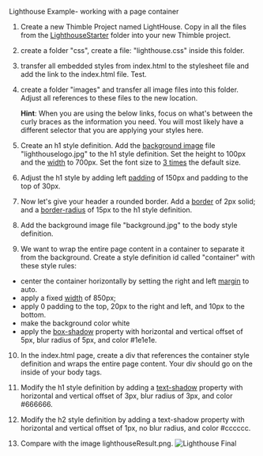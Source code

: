 Lighthouse Example-
working with a page container


1. Create a new Thimble Project named LightHouse. Copy in all the files from the [LighthouseStarter](LighthouseStarter) folder into your new Thimble project. 

2. create a folder "css", create a file: "lighthouse.css" inside this folder.

3. transfer all embedded styles from index.html to the stylesheet file and
   add the link to the index.html file. Test.

4. create a folder "images" and transfer all image files into this folder. 
   Adjust all references to these files to the new location.
   
   **Hint**: When you are using the below links, focus on what's between the curly braces as the information you need. You will most likely have a different selector that you are applying your styles here. 

5. Create an h1 style definition. Add the [background image](https://www.w3schools.com/cssref/pr_background-image.asp) file "lighthouselogo.jpg" 
   to the h1 style definition. Set the height to 100px and the [width](https://www.w3schools.com/cssref/pr_dim_width.asp) to 700px. 
   Set the font size to [3 times](https://www.w3schools.com/cssref/pr_font_font-size.asp) the default size.

6. Adjust the h1 style by adding left [padding](https://www.w3schools.com/css/css_padding.asp) of 150px and padding to the top of 30px.

7. Now let's give your header a rounded border. Add a [border](https://www.w3schools.com/css/css_border.asp) of 2px solid; and a [border-radius](https://www.w3schools.com/cssref/css3_pr_border-radius.asp) of 15px to the h1 style definition.

8. Add the background image file "background.jpg" to the body style definition.

9. We want to wrap the entire page content in a container to separate it from
   the background. Create a style definition id called "container" with these 
   style rules:

  - center the container horizontally by setting the right and left [margin](https://www.w3schools.com/css/css_margin.asp) to auto.
  - apply a fixed [width](https://www.w3schools.com/cssref/pr_dim_width.asp) of 850px;
  - apply 0 padding to the top, 20px to the right and left, and 10px to the bottom.
  - make the background color white
  - apply the [box-shadow](https://www.w3schools.com/cssref/css3_pr_box-shadow.asp) property with horizontal and vertical offset of 5px, blur radius of 5px,
    and color #1e1e1e.

10. In the index.html page, create a div that references the container style definition and wraps the entire page content. Your div should go on the inside of your body tags. 

11. Modify the h1 style definition by adding a [text-shadow](https://www.w3schools.com/cssref/css3_pr_text-shadow.asp) property with horizontal and vertical offset of 3px, 
    blur radius of 3px, and color #666666.

12. Modify the h2 style definition by adding a text-shadow property with horizontal and vertical offset of 1px, 
    no blur radius, and color #cccccc.

13. Compare with the image lighthouseResult.png.
![Lighthouse Final](LighthouseStarter/lighthouseResult.png)
